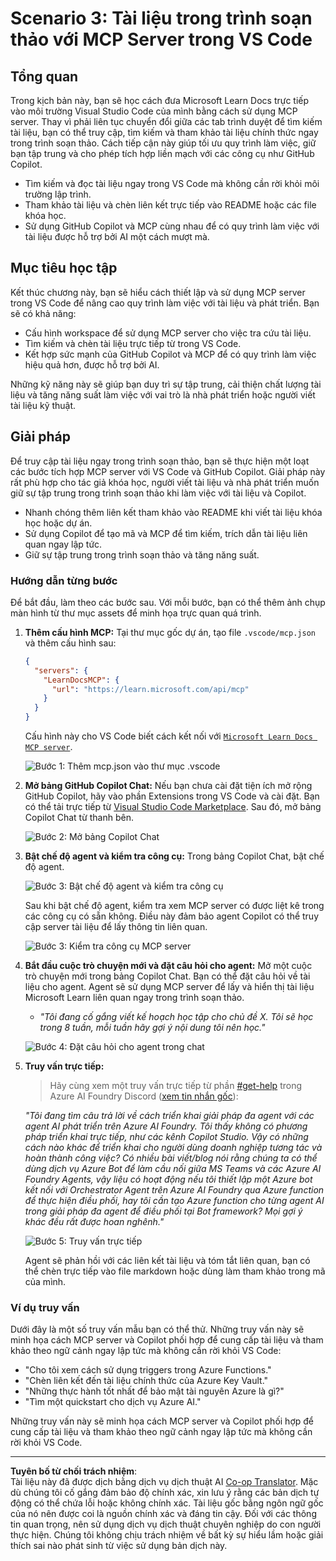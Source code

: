 <!--
CO_OP_TRANSLATOR_METADATA:
{
  "original_hash": "db532b1ec386c9ce38c791653dc3c881",
  "translation_date": "2025-07-14T06:53:41+00:00",
  "source_file": "09-CaseStudy/docs-mcp/solution/scenario3/README.md",
  "language_code": "vi"
}
-->
# Scenario 3: Tài liệu trong trình soạn thảo với MCP Server trong VS Code

## Tổng quan

Trong kịch bản này, bạn sẽ học cách đưa Microsoft Learn Docs trực tiếp vào môi trường Visual Studio Code của mình bằng cách sử dụng MCP server. Thay vì phải liên tục chuyển đổi giữa các tab trình duyệt để tìm kiếm tài liệu, bạn có thể truy cập, tìm kiếm và tham khảo tài liệu chính thức ngay trong trình soạn thảo. Cách tiếp cận này giúp tối ưu quy trình làm việc, giữ bạn tập trung và cho phép tích hợp liền mạch với các công cụ như GitHub Copilot.

- Tìm kiếm và đọc tài liệu ngay trong VS Code mà không cần rời khỏi môi trường lập trình.
- Tham khảo tài liệu và chèn liên kết trực tiếp vào README hoặc các file khóa học.
- Sử dụng GitHub Copilot và MCP cùng nhau để có quy trình làm việc với tài liệu được hỗ trợ bởi AI một cách mượt mà.

## Mục tiêu học tập

Kết thúc chương này, bạn sẽ hiểu cách thiết lập và sử dụng MCP server trong VS Code để nâng cao quy trình làm việc với tài liệu và phát triển. Bạn sẽ có khả năng:

- Cấu hình workspace để sử dụng MCP server cho việc tra cứu tài liệu.
- Tìm kiếm và chèn tài liệu trực tiếp từ trong VS Code.
- Kết hợp sức mạnh của GitHub Copilot và MCP để có quy trình làm việc hiệu quả hơn, được hỗ trợ bởi AI.

Những kỹ năng này sẽ giúp bạn duy trì sự tập trung, cải thiện chất lượng tài liệu và tăng năng suất làm việc với vai trò là nhà phát triển hoặc người viết tài liệu kỹ thuật.

## Giải pháp

Để truy cập tài liệu ngay trong trình soạn thảo, bạn sẽ thực hiện một loạt các bước tích hợp MCP server với VS Code và GitHub Copilot. Giải pháp này rất phù hợp cho tác giả khóa học, người viết tài liệu và nhà phát triển muốn giữ sự tập trung trong trình soạn thảo khi làm việc với tài liệu và Copilot.

- Nhanh chóng thêm liên kết tham khảo vào README khi viết tài liệu khóa học hoặc dự án.
- Sử dụng Copilot để tạo mã và MCP để tìm kiếm, trích dẫn tài liệu liên quan ngay lập tức.
- Giữ sự tập trung trong trình soạn thảo và tăng năng suất.

### Hướng dẫn từng bước

Để bắt đầu, làm theo các bước sau. Với mỗi bước, bạn có thể thêm ảnh chụp màn hình từ thư mục assets để minh họa trực quan quá trình.

1. **Thêm cấu hình MCP:**
   Tại thư mục gốc dự án, tạo file `.vscode/mcp.json` và thêm cấu hình sau:
   ```json
   {
     "servers": {
       "LearnDocsMCP": {
         "url": "https://learn.microsoft.com/api/mcp"
       }
     }
   }
   ```
   Cấu hình này cho VS Code biết cách kết nối với [`Microsoft Learn Docs MCP server`](https://github.com/MicrosoftDocs/mcp).
   
   ![Bước 1: Thêm mcp.json vào thư mục .vscode](../../../../../../translated_images/step1-mcp-json.c06a007fccc3edfaf0598a31903c9ec71476d9fd3ae6c1b2b4321fd38688ca4b.vi.png)
    
2. **Mở bảng GitHub Copilot Chat:**
   Nếu bạn chưa cài đặt tiện ích mở rộng GitHub Copilot, hãy vào phần Extensions trong VS Code và cài đặt. Bạn có thể tải trực tiếp từ [Visual Studio Code Marketplace](https://marketplace.visualstudio.com/items?itemName=GitHub.copilot-chat). Sau đó, mở bảng Copilot Chat từ thanh bên.

   ![Bước 2: Mở bảng Copilot Chat](../../../../../../translated_images/step2-copilot-panel.f1cc86e9b9b8cd1a85e4df4923de8bafee4830541ab255e3c90c09777fed97db.vi.png)

3. **Bật chế độ agent và kiểm tra công cụ:**
   Trong bảng Copilot Chat, bật chế độ agent.

   ![Bước 3: Bật chế độ agent và kiểm tra công cụ](../../../../../../translated_images/step3-agent-mode.cdc32520fd7dd1d149c3f5226763c1d85a06d3c041d4cc983447625bdbeff4d4.vi.png)

   Sau khi bật chế độ agent, kiểm tra xem MCP server có được liệt kê trong các công cụ có sẵn không. Điều này đảm bảo agent Copilot có thể truy cập server tài liệu để lấy thông tin liên quan.
   
   ![Bước 3: Kiểm tra công cụ MCP server](../../../../../../translated_images/step3-verify-mcp-tool.76096a6329cbfecd42888780f322370a0d8c8fa003ed3eeb7ccd23f0fc50c1ad.vi.png)
4. **Bắt đầu cuộc trò chuyện mới và đặt câu hỏi cho agent:**
   Mở một cuộc trò chuyện mới trong bảng Copilot Chat. Bạn có thể đặt câu hỏi về tài liệu cho agent. Agent sẽ sử dụng MCP server để lấy và hiển thị tài liệu Microsoft Learn liên quan ngay trong trình soạn thảo.

   - *"Tôi đang cố gắng viết kế hoạch học tập cho chủ đề X. Tôi sẽ học trong 8 tuần, mỗi tuần hãy gợi ý nội dung tôi nên học."*

   ![Bước 4: Đặt câu hỏi cho agent trong chat](../../../../../../translated_images/step4-prompt-chat.12187bb001605efc5077992b621f0fcd1df12023c5dce0464f8eb8f3d595218f.vi.png)

5. **Truy vấn trực tiếp:**

   > Hãy cùng xem một truy vấn trực tiếp từ phần [#get-help](https://discord.gg/D6cRhjHWSC) trong Azure AI Foundry Discord ([xem tin nhắn gốc](https://discord.com/channels/1113626258182504448/1385498306720829572)):
   
   *"Tôi đang tìm câu trả lời về cách triển khai giải pháp đa agent với các agent AI phát triển trên Azure AI Foundry. Tôi thấy không có phương pháp triển khai trực tiếp, như các kênh Copilot Studio. Vậy có những cách nào khác để triển khai cho người dùng doanh nghiệp tương tác và hoàn thành công việc?
Có nhiều bài viết/blog nói rằng chúng ta có thể dùng dịch vụ Azure Bot để làm cầu nối giữa MS Teams và các Azure AI Foundry Agents, vậy liệu có hoạt động nếu tôi thiết lập một Azure bot kết nối với Orchestrator Agent trên Azure AI Foundry qua Azure function để thực hiện điều phối, hay tôi cần tạo Azure function cho từng agent AI trong giải pháp đa agent để điều phối tại Bot framework? Mọi gợi ý khác đều rất được hoan nghênh."*

   ![Bước 5: Truy vấn trực tiếp](../../../../../../translated_images/step5-live-queries.49db3e4a50bea27327e3cb18c24d263b7d134930d78e7392f9515a1c00264a7f.vi.png)

   Agent sẽ phản hồi với các liên kết tài liệu và tóm tắt liên quan, bạn có thể chèn trực tiếp vào file markdown hoặc dùng làm tham khảo trong mã của mình.
   
### Ví dụ truy vấn

Dưới đây là một số truy vấn mẫu bạn có thể thử. Những truy vấn này sẽ minh họa cách MCP server và Copilot phối hợp để cung cấp tài liệu và tham khảo theo ngữ cảnh ngay lập tức mà không cần rời khỏi VS Code:

- "Cho tôi xem cách sử dụng triggers trong Azure Functions."
- "Chèn liên kết đến tài liệu chính thức của Azure Key Vault."
- "Những thực hành tốt nhất để bảo mật tài nguyên Azure là gì?"
- "Tìm một quickstart cho dịch vụ Azure AI."

Những truy vấn này sẽ minh họa cách MCP server và Copilot phối hợp để cung cấp tài liệu và tham khảo theo ngữ cảnh ngay lập tức mà không cần rời khỏi VS Code.

---

**Tuyên bố từ chối trách nhiệm**:  
Tài liệu này đã được dịch bằng dịch vụ dịch thuật AI [Co-op Translator](https://github.com/Azure/co-op-translator). Mặc dù chúng tôi cố gắng đảm bảo độ chính xác, xin lưu ý rằng các bản dịch tự động có thể chứa lỗi hoặc không chính xác. Tài liệu gốc bằng ngôn ngữ gốc của nó nên được coi là nguồn chính xác và đáng tin cậy. Đối với các thông tin quan trọng, nên sử dụng dịch vụ dịch thuật chuyên nghiệp do con người thực hiện. Chúng tôi không chịu trách nhiệm về bất kỳ sự hiểu lầm hoặc giải thích sai nào phát sinh từ việc sử dụng bản dịch này.